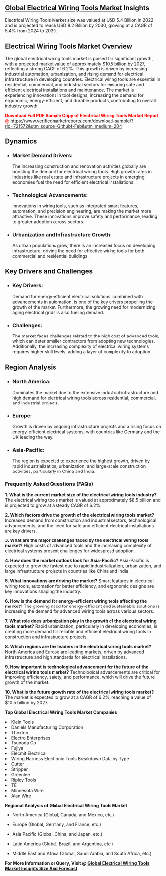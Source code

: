 <h2><a href="https://www.verifiedmarketreports.com/download-sample/?rid=721572&amp;utm_source=Githubf&amp;utm_medium=204" target="_blank">Global Electrical Wiring Tools Market</a> Insights</h2><p>Electrical Wiring Tools Market size was valued at USD 5.4 Billion in 2022 and is projected to reach USD 8.2 Billion by 2030, growing at a CAGR of 5.4% from 2024 to 2030.</p><p> <h2>Electrical Wiring Tools Market Overview</h2> <p>The global electrical wiring tools market is poised for significant growth, with a projected market value of approximately $10.5 billion by 2027, reflecting a strong CAGR of 6.2%. This growth is driven by increasing industrial automation, urbanization, and rising demand for electrical infrastructure in developing countries. Electrical wiring tools are essential in residential, commercial, and industrial sectors for ensuring safe and efficient electrical installations and maintenance. The market is experiencing innovations in tool designs, increasing the demand for ergonomic, energy-efficient, and durable products, contributing to overall industry growth.</p> <p><p><span class=""><span style="color: #ff0000;"><strong>Download Full PDF Sample Copy of Electrical Wiring Tools Market Report</strong> @ </span><a href="https://www.verifiedmarketreports.com/download-sample/?rid=721572&amp;utm_source=Githubf-Feb&amp;utm_medium=204" target="_blank">https://www.verifiedmarketreports.com/download-sample/?rid=721572&amp;utm_source=Githubf-Feb&amp;utm_medium=204</a></span></p></p> <h2>Dynamics</h2> <ul> <li><h3>Market Demand Drivers:</h3> The increasing construction and renovation activities globally are boosting the demand for electrical wiring tools. High growth rates in industries like real estate and infrastructure projects in emerging economies fuel the need for efficient electrical installations.</li> <li><h3>Technological Advancements:</h3> Innovations in wiring tools, such as integrated smart features, automation, and precision engineering, are making the market more attractive. These innovations improve safety and performance, leading to greater adoption across sectors.</li> <li><h3>Urbanization and Infrastructure Growth:</h3> As urban populations grow, there is an increased focus on developing infrastructure, driving the need for effective wiring tools for both commercial and residential buildings.</li> </ul> <h2>Key Drivers and Challenges</h2> <ul> <li><h3>Key Drivers:</h3> Demand for energy-efficient electrical solutions, combined with advancements in automation, is one of the key drivers propelling the growth of the market. Furthermore, the growing need for modernizing aging electrical grids is also fueling demand.</li> <li><h3>Challenges:</h3> The market faces challenges related to the high cost of advanced tools, which can deter smaller contractors from adopting new technologies. Additionally, the increasing complexity of electrical wiring systems requires higher skill levels, adding a layer of complexity to adoption.</li> </ul> <h2>Region Analysis</h2> <ul> <li><h3>North America:</h3> Dominates the market due to the extensive industrial infrastructure and high demand for electrical wiring tools across residential, commercial, and industrial projects.</li> <li><h3>Europe:</h3> Growth is driven by ongoing infrastructure projects and a rising focus on energy-efficient electrical systems, with countries like Germany and the UK leading the way.</li> <li><h3>Asia-Pacific:</h3> The region is expected to experience the highest growth, driven by rapid industrialization, urbanization, and large-scale construction activities, particularly in China and India.</li> </ul> <h3>Frequently Asked Questions (FAQs)</h3> <p><strong>1. What is the current market size of the electrical wiring tools industry?</strong> The electrical wiring tools market is valued at approximately $8.5 billion and is projected to grow at a steady CAGR of 6.2%.</p> <p><strong>2. Which factors drive the growth of the electrical wiring tools market?</strong> Increased demand from construction and industrial sectors, technological advancements, and the need for safe and efficient electrical installations are key drivers.</p> <p><strong>3. What are the major challenges faced by the electrical wiring tools market?</strong> High costs of advanced tools and the increasing complexity of electrical systems present challenges for widespread adoption.</p> <p><strong>4. How does the market outlook look for Asia-Pacific?</strong> Asia-Pacific is expected to grow the fastest due to rapid industrialization, urbanization, and large infrastructure projects in countries like China and India.</p> <p><strong>5. What innovations are driving the market?</strong> Smart features in electrical wiring tools, automation for better efficiency, and ergonomic designs are key innovations shaping the industry.</p> <p><strong>6. How is the demand for energy-efficient wiring tools affecting the market?</strong> The growing need for energy-efficient and sustainable solutions is increasing the demand for advanced wiring tools across various sectors.</p> <p><strong>7. What role does urbanization play in the growth of the electrical wiring tools market?</strong> Rapid urbanization, particularly in developing economies, is creating more demand for reliable and efficient electrical wiring tools in construction and infrastructure projects.</p> <p><strong>8. Which regions are the leaders in the electrical wiring tools market?</strong> North America and Europe are leading markets, driven by advanced infrastructure and high standards for electrical installations.</p> <p><strong>9. How important is technological advancement for the future of the electrical wiring tools market?</strong> Technological advancements are critical for improving efficiency, safety, and performance, which will drive the future growth of the market.</p> <p><strong>10. What is the future growth rate of the electrical wiring tools market?</strong> The market is expected to grow at a CAGR of 6.2%, reaching a value of $10.5 billion by 2027.</p> </p><p><strong>Top Global Electrical Wiring Tools Market Companies</strong></p><div data-test-id=""><p><li>Klein Tools</li><li> Daniels Manufacturing Corporation</li><li> Thexton</li><li> Electro Enterprises</li><li> Tsunoda Co</li><li> Fujiya</li><li> Elecmit Electrical</li><li> Wiring Harness Electronic Tools Breakdown Data by Type</li><li> Cutter</li><li> Stripper</li><li> Greenlee</li><li> Ripley Tools</li><li> TE</li><li> Minnesota Wire</li><li> Alan Wire</li></p><div><strong>Regional Analysis of&nbsp;Global Electrical Wiring Tools Market</strong></div><ul><li dir="ltr"><p dir="ltr">North America&nbsp;(Global, Canada, and Mexico, etc.)</p></li><li dir="ltr"><p dir="ltr">Europe (Global, Germany, and France, etc.)</p></li><li dir="ltr"><p dir="ltr">Asia Pacific&nbsp;(Global, China, and Japan, etc.)</p></li><li dir="ltr"><p dir="ltr">Latin America&nbsp;(Global, Brazil, and Argentina, etc.)</p></li><li dir="ltr">Middle East and Africa&nbsp;(Global, Saudi Arabia, and South Africa, etc.)</li></ul><p><strong>For More Information or Query, Visit @&nbsp;</strong><strong><a href="https://www.verifiedmarketreports.com/product/electrical-wiring-tools-market/?utm_source=Githubf&amp;utm_medium=204" target="_blank">Global Electrical Wiring Tools Market Insights Size And Forecast</a></strong></p></div>
